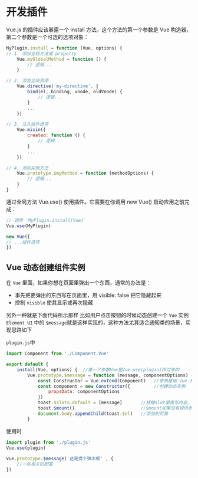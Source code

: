 # 开发插件

Vue.js 的插件应该暴露一个 install 方法。这个方法的第一个参数是 Vue 构造器，第二个参数是一个可选的选项对象：

```js
MyPlugin.install = function (Vue, options) {
// 1. 添加全局方法或 property
    Vue.myGlobalMethod = function () {
        // 逻辑...
    }

// 2. 添加全局资源
    Vue.directive('my-directive', {
        bind(el, binding, vnode, oldVnode) {
            // 逻辑...
        }
        ...
    })

// 3. 注入组件选项
    Vue.mixin({
        created: function () {
            // 逻辑...
        }
        ...
    })

// 4. 添加实例方法
    Vue.prototype.$myMethod = function (methodOptions) {
        // 逻辑...
    }
}
```

通过全局方法 Vue.use() 使用插件。它需要在你调用 new Vue() 启动应用之前完成：

```js
// 调用 `MyPlugin.install(Vue)`
Vue.use(MyPlugin)

new Vue({
// ...组件选项
})
```

## Vue 动态创建组件实例

在 `Vue` 里面，如果你想在页面里弹出一个东西，通常的办法是：

* 事先把要弹出的东西写在页面里，用 visible: false 把它隐藏起来
* 控制 `visible` 使其显示或再次隐藏

另外一种就是下面代码所示那样 比如用户点击按钮的时候动态创建一个 `Vue` 实例
`Element UI` 中的 `$message`就是这样实现的，这种方法尤其适合通知类的场景，实现思路如下

`plugin.js`中
```js
import Component from './Component.Vue'

export default {
    install(Vue, options) {  //第一个参数Vue是Vue.use(plugin)传过来的
        Vue.prototype.$message = function (message, componentOptions) {  
            const Constructor = Vue.extend(Component)   //使用基础 Vue 构造器，创建一个“子类”。参数是一个包含组件选项的对象。
            const component = new Constructor({         //创建动态实例
                propsData: componentOptions
            })
            toast.$slots.default = [message]       //插槽slot里面写内容, $slot.dafault是数组
            toast.$mount()                         //$mount如果没有提供参数，模板将被渲染为文档之外的的元素，并且你必须使用原生 DOM API 把它插入文档中。
            document.body.appendChild(toast.$el)   //添加到页面
        }
```
使用时
```js
import plugin from './plugin.js'
Vue.use(plugin)
    
Vue.prototype.$message('这是提个弹出框' , {
    //一些相关的配置
})
```
